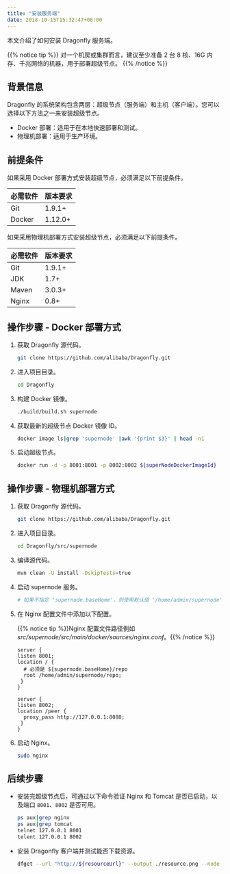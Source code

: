 ```yaml
---
title: "安装服务端"
date: 2018-10-15T15:32:47+08:00
---
```


本文介绍了如何安装 Dragonfly 服务端。

{{% notice tip %}}
对一个机房或集群而言，建议至少准备 2 台 8 核、16G 内存、千兆网络的机器，用于部署超级节点。
{{% /notice %}}

## 背景信息

Dragonfly 的系统架构包含两层：超级节点（服务端）和主机（客户端）。您可以选择以下方法之一来安装超级节点。

- Docker 部署：适用于在本地快速部署和测试。
- 物理机部署：适用于生产环境。

## 前提条件

如果采用 Docker 部署方式安装超级节点，必须满足以下前提条件。

必需软件|版本要求
---|---
Git|1.9.1+
Docker|1.12.0+

如果采用物理机部署方式安装超级节点，必须满足以下前提条件。

必需软件|版本要求
---|---
Git|1.9.1+
JDK|1.7+
Maven|3.0.3+
Nginx|0.8+

## 操作步骤 - Docker 部署方式

1. 获取 Dragonfly 源代码。

    ```sh
    git clone https://github.com/alibaba/Dragonfly.git
    ```
2. 进入项目目录。

    ```sh
    cd Dragonfly
    ```
3. 构建 Docker 镜像。

    ```sh
    ./build/build.sh supernode
    ```
4. 获取最新的超级节点 Docker 镜像 ID。

    ```sh
    docker image ls|grep 'supernode' |awk '{print $3}' | head -n1
    ```
5. 启动超级节点。

    ```sh
    docker run -d -p 8001:8001 -p 8002:8002 ${superNodeDockerImageId}
    ```

## 操作步骤 - 物理机部署方式

1. 获取 Dragonfly 源代码。

    ```sh
    git clone https://github.com/alibaba/Dragonfly.git
    ```
2. 进入项目目录。

    ```sh
    cd Dragonfly/src/supernode
    ```
3. 编译源代码。

    ```sh
    mvn clean -U install -DskipTests=true
    ```
4. 启动 supernode 服务。

    ```sh
    # 如果不指定 'supernode.baseHome'，则使用默认值 '/home/admin/supernode'。
    ```
5. 在 Nginx 配置文件中添加以下配置。

    {{% notice tip %}}Nginx 配置文件路径例如 _src/supernode/src/main/docker/sources/nginx.conf_。{{% /notice %}}

    ```
    server {
    listen 8001;
    location / {
      # 必须是 ${supernode.baseHome}/repo
      root /home/admin/supernode/repo;
     }
    }

    server {
    listen 8002;
    location /peer {
      proxy_pass http://127.0.0.1:8080;
     }
    }
    ```
	
6. 启动 Nginx。

    ```sh
    sudo nginx
    ```

## 后续步骤

- 安装完超级节点后，可通过以下命令验证 Nginx 和 Tomcat 是否已启动，以及端口 `8001`、`8002` 是否可用。

    ```sh
    ps aux|grep nginx
    ps aux|grep tomcat
    telnet 127.0.0.1 8001
    telent 127.0.0.1 8002
    ```

- 安装 Dragonfly 客户端并测试能否下载资源。

    ```sh
    dfget --url "http://${resourceUrl}" --output ./resource.png --node "127.0.0.1"
    ```
